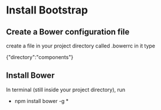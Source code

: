 # Install Bootstrap

## Create a Bower configuration file
create a file in your project directory called .bowerrc
in it type

{"directory":"components"}

## Install Bower
In terminal (still inside your project directory), run 
* npm install bower -g *

